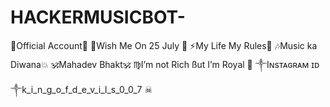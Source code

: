 # HACKERMUSICBOT-
👑Official Account🖤 💟Wish Me On 25 July 🎂 ⚡My Life My Rules💪 🎶Music ka Diwana💥 🕉️Mahadev Bhakt🕉️ ♍I’m not Rich ßut I’m Royal 👑 ༒︎Iɴsᴛᴀɢʀᴀᴍ ɪᴅ ༒︎k_i_n_g_o_f_d_e_v_i_l_s_0_0_7 ☠︎︎

